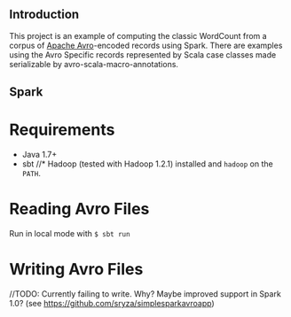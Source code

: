 Introduction
------------

This project is an example of computing the classic WordCount from a
corpus of [Apache Avro](http://avro.apache.org/)-encoded records using Spark. There are examples using the Avro Specific records represented by Scala case classes made serializable by avro-scala-macro-annotations.




Spark
--------

Requirements
============

* Java 1.7+ 
* sbt
//* Hadoop (tested with Hadoop 1.2.1) installed and `hadoop` on the `PATH`.

Reading Avro Files
==================
Run in local mode with `$ sbt run` 


Writing Avro Files
==================

//TODO: Currently failing to write. Why? Maybe improved support in Spark 1.0? (see https://github.com/sryza/simplesparkavroapp)


